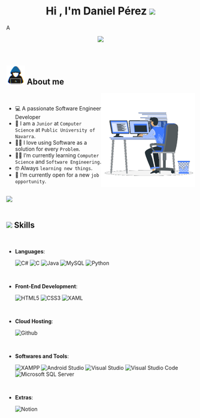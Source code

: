 <h1 align="center"><b>Hi , I'm Daniel Pérez </b><img src="https://media.giphy.com/media/hvRJCLFzcasrR4ia7z/giphy.gif" width="35"></h1>
<!--  -->A
<p align="center">
  <a href="https://github.com/DenverCoder1/readme-typing-svg"><img src="https://readme-typing-svg.herokuapp.com?font=Time+New+Roman&color=cyan&size=25&center=true&vCenter=true&width=600&height=100&lines=Daniel+Perez..&hearts;++;Self-taught+Front-End+Developer,;Computer+Science+Student,;Active+Learner/Researcher,;Love+to+learn+new+stuffs..<3"></a>
</p>


<br>

## <picture><img src = "https://github.com/0xAbdulKhalid/0xAbdulKhalid/raw/main/assets/mdImages/about_me.gif" width = 50px></picture> **About me**

<picture> <img align="right" src="https://github.com/0xAbdulKhalid/0xAbdulKhalid/raw/main/assets/mdImages/Right_Side.gif" width = 250px></picture>

<br>

- :computer: A passionate Software Engineer Developer
- :school: I am a `Junior` at `Computer Science` at `Public University of Navarra`.
- :technologist: I love using Software as a solution for every `Problem`.
- :student: I’m currently learning `Computer Science` and `Software Engineering`.
- :nerd_face: Always `learning new things`.
- :thinking: I’m currently open for a new `job opportunity`.
<br><br>

<img src="https://user-images.githubusercontent.com/73097560/115834477-dbab4500-a447-11eb-908a-139a6edaec5c.gif"><br><br>

## <img src="https://media2.giphy.com/media/QssGEmpkyEOhBCb7e1/giphy.gif?cid=ecf05e47a0n3gi1bfqntqmob8g9aid1oyj2wr3ds3mg700bl&rid=giphy.gif" width ="25"><b> Skills</b>
<br>

<p align="center">

- **Languages**:
    
    ![C#](https://img.shields.io/badge/CSharp-purple?logo=csharp)
    ![C](https://img.shields.io/badge/C%20Language-blue?logo=c)
    ![Java](https://img.shields.io/badge/Java-%20orange)
    ![MySQL](https://img.shields.io/badge/SQL-white?logo=mysql)
    ![Python](https://img.shields.io/badge/Python-white?logo=python)

<br>   
    
- **Front-End Development**:

   ![HTML5](https://img.shields.io/badge/HTML5-white?logo=html5)
   ![CSS3](https://img.shields.io/badge/CSS-blue?logo=css3)
   ![XAML](https://img.shields.io/badge/Xaml-black?logo=xaml)

<br>

- **Cloud Hosting**:

    ![Github](https://img.shields.io/badge/GitHub-black?logo=github)
    
<br>

- **Softwares and Tools**:

    ![XAMPP](https://img.shields.io/badge/XAMPP-white?logo=xampp)
    ![Android Studio](https://img.shields.io/badge/Android%20Studio-white?logo=androidstudio)
    ![Visual Studio](https://img.shields.io/badge/VisualStudio-purple?logo=visualstudio)
    ![Visual Studio Code](https://img.shields.io/badge/VisualStudioCode-blue?logo=visualstudio)
    ![Microsoft SQL Server](https://img.shields.io/badge/Microsoft%20SQL%20Server-darkblue?logo=microsoftsqlserver)

<br>

- **Extras**:

    ![Notion](https://img.shields.io/badge/Notion-black?logo=notion)


</p>

<br>
<br>


<!--
**Daniel132538/Daniel132538** is a ✨ _special_ ✨ repository because its `README.md` (this file) appears on your GitHub profile.

Here are some ideas to get you started:

- 🔭 I’m currently working on ...
- 🌱 I’m currently learning ...
- 👯 I’m looking to collaborate on ...
- 🤔 I’m looking for help with ...
- 💬 Ask me about ...
- 📫 How to reach me: ...
- 😄 Pronouns: ...
- ⚡ Fun fact: ...
-->
